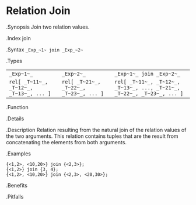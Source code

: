 # Relation Join

.Synopsis
Join two relation values.

.Index
join

.Syntax
`_Exp_~1~ join _Exp_~2~`

.Types


|                                       |                                        |                                                                      |
| --- | --- | --- |
| `_Exp~1~_`                            |  `_Exp~2~_`                            | `_Exp~1~_ join _Exp~2~_`                                             |
| `rel[ _T~11~_, _T~12~_, _T~13~_, ... ]` |  `rel[ _T~21~_, _T~22~_, _T~23~_, ... ]` | `rel[ _T~11~_, _T~12~_, _T~13~_, ..., _T~21~_, _T~22~_, _T~23~_, ... ]`  |


.Function

.Details

.Description
Relation resulting from the natural join of the relation values of the two arguments.
This relation contains tuples that are the result from concatenating the elements from both arguments.

.Examples
```rascal-shell
{<1,2>, <10,20>} join {<2,3>};
{<1,2>} join {3, 4};
{<1,2>, <10,20>} join {<2,3>, <20,30>};
```

.Benefits

.Pitfalls

